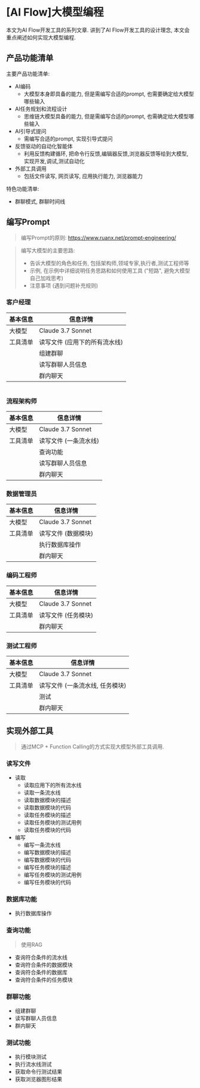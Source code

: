 <h1>[AI Flow]大模型编程</h1>

本文为AI Flow开发工具的系列文章. 讲到了AI Flow开发工具的设计理念, 本文会重点阐述如何实现大模型编程.

## 产品功能清单

主要产品功能清单:

* AI编码
  * 大模型本身即具备的能力, 但是需编写合适的prompt, 也需要确定给大模型哪些输入
* AI任务规划和流程设计
  * 思维链大模型具备的能力, 但是需编写合适的prompt, 也需确定给大模型哪些输入
* AI引导式提问
  * 需编写合适的prompt, 实现引导式提问
* 反馈驱动的自动化智能体
  * 利用反馈构建循环, 把命令行反馈,编辑器反馈,浏览器反馈等给到大模型, 实现开发,调试,测试自动化
* 外部工具调用
  * 包括文件读写, 网页读写, 应用执行能力, 浏览器能力

特色功能清单:

* 群聊模式, 群聊时间线

## 编写Prompt

> 编写Prompt的原则:
> https://www.ruanx.net/prompt-engineering/

> 编写大模型的主要思路:
> * 告诉大模型的角色和任务, 包括架构师,领域专家,执行者,测试工程师等
> * 示例, 在示例中详细说明任务思路和如何使用工具 ("短路", 避免大模型自己加戏思考)
> * 注意事项 (遇到问题补充规则)

### 客户经理

|  基本信息  |  信息详情  |
| ----- | ----- |
| 大模型 | Claude 3.7 Sonnet |
| 工具清单 | 读写文件 (应用下的所有流水线) |
|  | 组建群聊 |
|  | 读写群聊人员信息 |
|  | 群内聊天 |

```

```

### 流程架构师

|  基本信息  |  信息详情  |
| ----- | ----- |
| 大模型 | Claude 3.7 Sonnet |
| 工具清单 | 读写文件 (一条流水线) |
|  | 查询功能 |
|  | 读写群聊人员信息 |
|  | 群内聊天 |

### 数据管理员

|  基本信息  |  信息详情  |
| ----- | ----- |
| 大模型 | Claude 3.7 Sonnet |
| 工具清单 | 读写文件 (数据模块) |
|  | 执行数据库操作 |
|  | 群内聊天 |

### 编码工程师

|  基本信息  |  信息详情  |
| ----- | ----- |
| 大模型 | Claude 3.7 Sonnet |
| 工具清单 | 读写文件 (任务模块) |
|  | 群内聊天 |

### 测试工程师

|  基本信息  |  信息详情  |
| ----- | ----- |
| 大模型 | Claude 3.7 Sonnet |
| 工具清单 | 读写文件 (一条流水线, 任务模块) |
|  | 测试 |
|  | 群内聊天 |

## 实现外部工具

> 通过MCP + Function Calling的方式实现大模型外部工具调用.

### 读写文件

* 读取
  * 读取应用下的所有流水线
  * 读取一条流水线
  * 读取数据模块的描述
  * 读取数据模块的代码
  * 读取任务模块的描述
  * 读取任务模块的测试用例
  * 读取任务模块的代码
* 编写
  * 编写一条流水线
  * 编写数据模块的描述
  * 编写数据模块的代码
  * 编写任务模块的描述
  * 编写任务模块的测试用例
  * 编写任务模块的代码

### 数据库功能

* 执行数据库操作

### 查询功能

> 使用RAG

* 查询符合条件的流水线
* 查询符合条件的数据模块
* 查询符合条件的数据库
* 查询符合条件的任务模块

### 群聊功能

* 组建群聊
* 读写群聊人员信息
* 群内聊天

### 测试功能

* 执行模块测试
* 执行流水线测试
* 获取命令行测试结果
* 获取浏览器图形结果